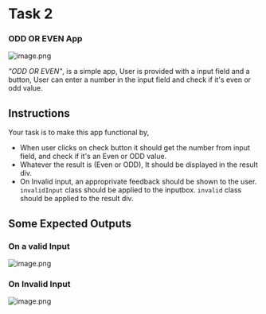 # Task 2

### ODD OR EVEN App

![image.png](https://i.postimg.cc/x1zgCpzM/image.png)

_"ODD OR EVEN"_, is a simple app, User is provided with a input field and a button, User can enter a number in the input field and check if it's even or odd value.

## Instructions

Your task is to make this app functional by,

- When user clicks on check button it should get the number from input field, and check if it's an Even or ODD value.
- Whatever the result is (Even or ODD), It should be displayed in the result div.
- On Invalid input,
  an approprivate feedback should be shown to the user.
  `invalidInput` class should be applied to the inputbox.
  `invalid` class should be applied to the result div.

## Some Expected Outputs

### On a valid Input

![image.png](https://i.postimg.cc/BQrY3fV2/image.png)

### On Invalid Input

![image.png](https://i.postimg.cc/ZKvmjZNN/image.png)
